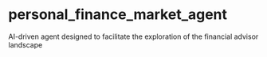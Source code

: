 # personal_finance_market_agent

AI-driven agent designed to facilitate the exploration of the financial advisor landscape